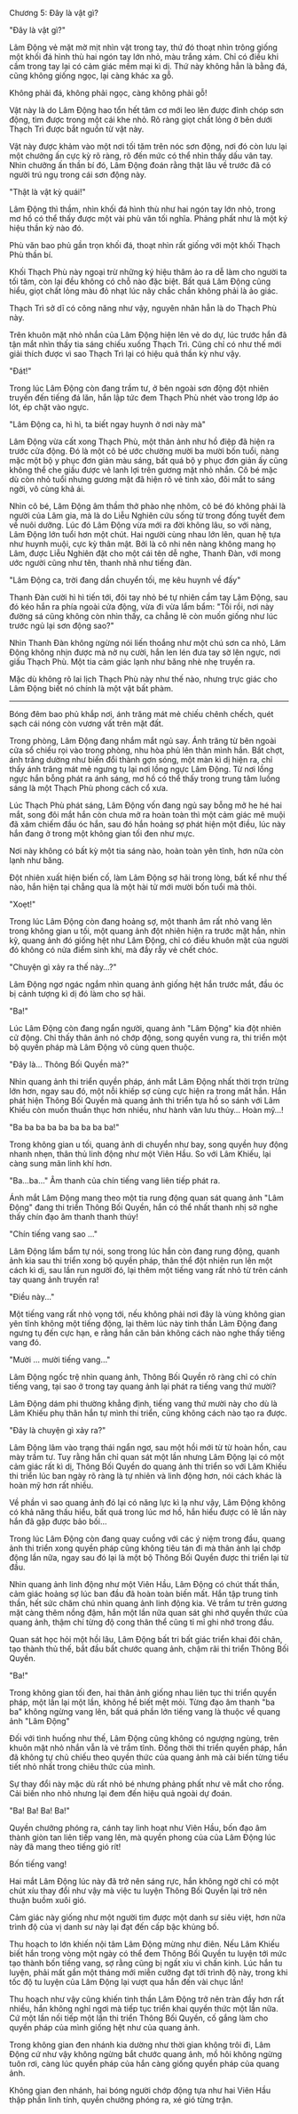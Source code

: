 




Chương 5: Đây là vật gì?


"Đây là vật gì?"

Lâm Động vẻ mặt mờ mịt nhìn vật trong tay, thứ đó thoạt nhìn trông giống một khối đá hình thù hai ngón tay lớn nhỏ, màu trắng xám. Chỉ có điều khi cầm trong tay lại có cảm giác mềm mại kì dị. Thứ này không hẳn là bằng đá, cũng không giống ngọc, lại càng khác xa gỗ.

Không phải đá, không phải ngọc, càng không phải gỗ!

Vật này là do Lâm Động hao tổn hết tâm cơ mới leo lên được đỉnh chóp sơn động, tìm được trong một cái khe nhỏ. Rõ ràng giọt chất lỏng ở bên dưới Thạch Trì được bắt nguồn từ vật này.

Vật này được khảm vào một nơi tối tăm trên nóc sơn động, nơi đó còn lưu lại một chưởng ấn cực kỳ rõ ràng, rõ đến mức có thể nhìn thấy dấu vân tay. Nhìn chưởng ấn thần bí đó, Lâm Động đoán rằng thật lâu về trước đã có người trú ngụ trong cái sơn động này.

"Thật là vật kỳ quái!"

Lâm Động thì thầm, nhìn khối đá hình thù như hai ngón tay lớn nhỏ, trong mơ hồ có thể thấy được một vài phù văn tối nghĩa. Phảng phất như là một ký hiệu thần kỳ nào đó.

Phù văn bao phủ gần trọn khối đá, thoạt nhìn rất giống với một khối Thạch Phù thần bí.

Khối Thạch Phù này ngoại trừ những ký hiệu thâm ảo ra dễ làm cho người ta tối tăm, còn lại đều không có chỗ nào đặc biệt. Bất quá Lâm Động cũng hiểu, giọt chất lỏng màu đỏ nhạt lúc nãy chắc chắn không phải là ảo giác.

Thạch Trì sở dĩ có công năng như vậy, nguyên nhân hẳn là do Thạch Phù này.

Trên khuôn mặt nhỏ nhắn của Lâm Động hiện lên vẻ do dự, lúc trước hắn đã tận mắt nhìn thấy tia sáng chiếu xuống Thạch Trì. Cũng chỉ có như thế mới giải thích được vì sao Thạch Trì lại có hiệu quả thần kỳ như vậy.

"Đát!"

Trong lúc Lâm Động còn đang trầm tư, ở bên ngoài sơn động đột nhiên truyền đến tiếng đá lăn, hắn lập tức đem Thạch Phù nhét vào trong lớp áo lót, ép chặt vào ngực.

"Lâm Động ca, hì hì, ta biết ngay huynh ở nơi này mà"

Lâm Động vừa cất xong Thạch Phù, một thân ảnh như hồ điệp đã hiện ra trước cửa động. Đó là một cô bé ước chường mười ba mười bốn tuổi, nàng mặc một bộ y phục đơn giản màu sáng, bất quá bộ y phục đơn giản ấy cũng không thể che giấu được vẻ lanh lợi trên gương mặt nhỏ nhắn. Cô bé mặc dù còn nhỏ tuổi nhưng gương mặt đã hiện rõ vẻ tinh xảo, đôi mắt to sáng ngời, vô cùng khả ái.

Nhìn cô bé, Lâm Động âm thầm thở phào nhẹ nhõm, cô bé đó không phải là người của Lâm gia, mà là do Liễu Nghiên cứu sống từ trong đống tuyết đem về nuôi dưỡng. Lúc đó Lâm Động vừa mới ra đời không lâu, so với nàng, Lâm Động lớn tuổi hơn một chút. Hai người cùng nhau lớn lên, quan hệ tựa như huynh muội, cực kỳ thân mật. Bởi là cô nhi nên nàng không mang họ Lâm, được Liễu Nghiên đặt cho một cái tên dễ nghe, Thanh Đàn, với mong ước người cũng như tên, thanh nhã như tiếng đàn.

"Lâm Động ca, trời đang dần chuyển tối, mẹ kêu huynh về đấy"

Thanh Đàn cười hì hì tiến tới, đôi tay nhỏ bé tự nhiên cầm tay Lâm Động, sau đó kéo hắn ra phía ngoài cửa động, vừa đi vừa lẩm bẩm: "Tối rồi, nơi này đường sá cũng không còn nhìn thấy, ca chẳng lẽ còn muốn giống như lúc trước ngủ lại sơn động sao?"

Nhìn Thanh Đàn không ngừng nói liến thoắng như một chú sơn ca nhỏ, Lâm Động không nhịn được mà nở nụ cười, hắn len lén đưa tay sờ lên ngực, nơi giấu Thạch Phù. Một tia cảm giác lạnh như băng nhè nhẹ truyền ra.

Mặc dù không rõ lai lịch Thạch Phù này như thế nào, nhưng trực giác cho Lâm Động biết nó chính là một vật bất phàm.

----------------------

Bóng đêm bao phủ khắp nơi, ánh trăng mát mẻ chiếu chênh chếch, quét sạch cái nóng còn vương vất trên mặt đất.

Trong phòng, Lâm Động đang nhắm mắt ngủ say. Ánh trăng từ bên ngoài cửa sổ chiếu rọi vào trong phòng, nhu hòa phủ lên thân mình hắn. Bất chợt, ánh trăng dường như biến đổi thành gợn sóng, một màn kì dị hiện ra, chỉ thấy ánh trăng mát mẻ ngưng tụ lại nơi lồng ngực Lâm Động. Từ nơi lồng ngực hắn bỗng phát ra ánh sáng, mơ hồ có thể thấy trong trung tâm luồng sáng là một Thạch Phù phong cách cổ xưa.

Lúc Thạch Phù phát sáng, Lâm Động vốn đang ngủ say bỗng mở he hé hai mắt, song đôi mắt hắn còn chưa mở ra hoàn toàn thì một cảm giác mê muội đã xâm chiếm đầu óc hắn, sau đó hắn hoảng sợ phát hiện một điều, lúc này hắn đang ở trong một không gian tối đen như mực.

Nơi này không có bất kỳ một tia sáng nào, hoàn toàn yên tĩnh, hơn nữa còn lạnh như băng.

Đột nhiên xuất hiện biến cố, làm Lâm Động sợ hãi trong lòng, bất kể như thế nào, hắn hiện tại chẳng qua là một hài tử mới mười bốn tuổi mà thôi.

"Xoẹt!"

Trong lúc Lâm Động còn đang hoảng sợ, một thanh âm rất nhỏ vang lên trong không gian u tối, một quang ảnh đột nhiên hiện ra trước mặt hắn, nhìn kỹ, quang ảnh đó giống hệt như Lâm Động, chỉ có điều khuôn mặt của người đó không có nửa điểm sinh khí, mà đầy rẫy vẻ chết chóc.

"Chuyện gì xảy ra thế này…?"

Lâm Động ngơ ngác ngắm nhìn quang ảnh giống hệt hắn trước mắt, đầu óc bị cảnh tượng kì dị đó làm cho sợ hãi.

"Ba!"

Lúc Lâm Động còn đang ngẩn người, quang ảnh "Lâm Động" kia đột nhiên cử động. Chỉ thấy thân ảnh nó chớp động, song quyền vung ra, thi triển một bộ quyền pháp mà Lâm Động vô cùng quen thuộc.

"Đây là... Thông Bối Quyền mà?"

Nhìn quang ảnh thi triển quyền pháp, ánh mắt Lâm Động nhất thời trợn trừng lớn hơn, ngay sau đó, một nỗi khiếp sợ cùng cực hiện ra trong mắt hắn. Hắn phát hiện Thông Bối Quyền mà quang ảnh thi triển tựa hồ so sánh với Lâm Khiếu còn muốn thuần thục hơn nhiều, như hành vân lưu thủy… Hoàn mỹ…!

"Ba ba ba ba ba ba ba ba ba!"

Trong không gian u tối, quang ảnh di chuyển như bay, song quyền huy động nhanh nhẹn, thân thủ linh động như một Viên Hầu. So với Lâm Khiếu, lại càng sung mãn linh khí hơn.

"Ba…ba…" Âm thanh của chín tiếng vang liên tiếp phát ra.

Ánh mắt Lâm Động mang theo một tia rung động quan sát quang ảnh "Lâm Động" đang thi triển Thông Bối Quyền, hắn có thể nhất thanh nhị sở nghe thấy chín đạo âm thanh thanh thúy!

"Chín tiếng vang sao …"

Lâm Động lẩm bẩm tự nói, song trong lúc hắn còn đang rung động, quanh ảnh kia sau thi triển xong bộ quyền pháp, thân thể đột nhiên run lên một cách kì dị, sau lần run người đó, lại thêm một tiếng vang rất nhỏ từ trên cánh tay quang ảnh truyền ra!

"Điều này..."

Một tiếng vang rất nhỏ vọng tới, nếu không phải nơi đây là vùng không gian yên tĩnh không một tiếng động, lại thêm lúc này tinh thần Lâm Động đang ngưng tụ đến cực hạn, e rằng hắn căn bản không cách nào nghe thấy tiếng vang đó.

"Mười … mười tiếng vang…"

Lâm Động ngốc trệ nhìn quang ảnh, Thông Bối Quyền rõ ràng chỉ có chín tiếng vang, tại sao ở trong tay quang ảnh lại phát ra tiếng vang thứ mười?

Lâm Động dám phi thường khẳng định, tiếng vang thứ mười này cho dù là Lâm Khiếu phụ thân hắn tự mình thi triển, cũng không cách nào tạo ra được.

"Đây là chuyện gì xảy ra?"

Lâm Động lâm vào trạng thái ngẩn ngơ, sau một hồi mới từ từ hoàn hồn, cau mày trầm tư. Tuy rằng hắn chỉ quan sát một lần nhưng Lâm Động lại có một cảm giác rất kì dị, Thông Bối Quyền do quang ảnh thi triển so với Lâm Khiếu thi triển lúc ban ngày rõ ràng là tự nhiên và linh động hơn, nói cách khác là hoàn mỹ hơn rất nhiều.

Về phần vì sao quang ảnh đó lại có năng lực kì lạ như vậy, Lâm Động không có khả năng thấu hiểu, bất quá trong lúc mơ hồ, hắn hiểu được có lẽ lần này hắn đã gặp được bảo bối…

Trong lúc Lâm Động còn đang quay cuồng với các ý niệm trong đầu, quang ảnh thi triển xong quyền pháp cũng không tiêu tán đi mà thân ảnh lại chớp động lần nữa, ngay sau đó lại là một bộ Thông Bối Quyền được thi triển lại từ đầu.

Nhìn quang ảnh linh động như một Viên Hầu, Lâm Động có chút thất thần, cảm giác hoảng sợ lúc ban đầu đã hoàn toàn biến mất. Hắn tập trung tinh thần, hết sức chăm chú nhìn quang ảnh linh động kia. Vẻ trầm tư trên gương mặt càng thêm nồng đậm, hắn một lần nữa quan sát ghi nhớ quyền thức của quang ảnh, thậm chí từng độ cong thân thể cũng tỉ mỉ ghi nhớ trong đầu.

Quan sát học hỏi một hồi lâu, Lâm Động bất tri bất giác triển khai đôi chân, tạo thành thủ thế, bắt đầu bắt chước quang ảnh, chậm rãi thi triển Thông Bối Quyền.

"Ba!"

Trong không gian tối đen, hai thân ảnh giống nhau liên tục thi triển quyền pháp, một lần lại một lần, không hề biết mệt mỏi. Từng đạo âm thanh "ba ba" không ngừng vang lên, bất quá phần lớn tiếng vang là thuộc về quang ảnh "Lâm Động"

Đối với tình huống như thế, Lâm Động cũng không có ngượng ngùng, trên khuôn mặt nhỏ nhắn vẫn là vẻ trầm tĩnh. Đồng thời thi triển quyền pháp, hắn đã không tự chủ chiếu theo quyền thức của quang ảnh mà cải biến từng tiểu tiết nhỏ nhất trong chiêu thức của mình.

Sự thay đổi này mặc dù rất nhỏ bé nhưng phảng phất như vẽ mắt cho rồng. Cải biến nho nhỏ nhưng lại đem đến hiệu quả ngoài dự đoán.

"Ba! Ba! Ba! Ba!"

Quyền chưởng phóng ra, cánh tay linh hoạt như Viên Hầu, bốn đạo âm thành giòn tan liên tiếp vang lên, mà quyền phong của của Lâm Động lúc này đã mang theo tiếng gió rít!

Bốn tiếng vang!

Hai mắt Lâm Động lúc này đã trở nên sáng rực, hắn không ngờ chỉ có một chút xíu thay đổi như vậy mà việc tu luyện Thông Bối Quyền lại trở nên thuận buồm xuôi gió.

Cảm giác này giống như một người tìm được một danh sư siêu việt, hơn nữa trình độ của vị danh sư này lại đạt đến cấp bậc khủng bố.

Thu hoạch to lớn khiến nội tâm Lâm Động mừng như điên. Nếu Lâm Khiếu biết hắn trong vòng một ngày có thể đem Thông Bối Quyền tu luyện tới mức tạo thành bốn tiếng vang, sợ rằng cũng bị ngất xỉu vì chấn kinh. Lúc hắn tu luyện, phải mất gần một tháng mới miễn cưỡng đạt tới trình độ này, trong khi tốc độ tu luyện của Lâm Động lại vượt qua hắn đến vài chục lần!

Thu hoạch như vậy cũng khiến tinh thần Lâm Động trở nên tràn đầy hơn rất nhiều, hắn không nghỉ ngơi mà tiếp tục triển khai quyền thức một lần nữa. Cứ một lần nối tiếp một lần thi triển Thông Bối Quyền, cố gắng làm cho quyền pháp của mình giống hệt như của quang ảnh.

Trong không gian đen nhánh kia dường như thời gian không trôi đi, Lâm Động cứ như vậy không ngừng bắt chước quang ảnh, mồ hôi không ngừng tuôn rơi, càng lúc quyền pháp của hắn càng giống quyền pháp của quang ảnh.

Không gian đen nhánh, hai bóng người chớp động tựa như hai Viên Hầu thập phần linh tính, quyền chưởng phóng ra, xé gió từng trận.




